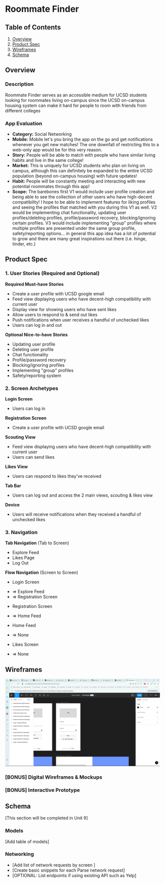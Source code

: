 # Roommate Finder

## Table of Contents

1. [Overview](#Overview)
2. [Product Spec](#Product-Spec)
3. [Wireframes](#Wireframes)
4. [Schema](#Schema)

## Overview

### Description

Roommate Finder serves as an accessible medium for UCSD students looking for roommates living on-campus since the UCSD on-campus housing system can make it hard for people to room with friends from different colleges

### App Evaluation

   - **Category:** Social Networking
   - **Mobile:** Mobile let's you bring the app on the go and get notifications whenever you get new matches! The one downfall of restricting this to a web-only app would be for this very reason.
   - **Story:** People will be able to match with people who have similar living habits and live in the same college!
   - **Market:** This is uniquely for UCSD students who plan on living on campus, although this can definitely be expanded to the entire UCSD population (beyond on-campus housing) with future updates!
   - **Habit:** People will be constantly meeting and interacting with new potential roommates through this app!
   - **Scope:** The barebones first V1 would include user profile creation and being able to see the collection of other users who have high-decent compatibility! I hope to be able to implement features for liking profiles and seeing the profiles that matched with you during this V1 as well. V2 would be implementing chat functionality, updating user profiles/deleting profiles, profile/password recovery, blocking/ignoring certain profiles. V3 would include implementing "group" profiles where multiple profiles are presented under the same group profile, safety/reporting options... in general this app idea has a lot of potential to grow and there are many great inspirations out there (i.e. hinge, tinder, etc.)

## Product Spec

### 1. User Stories (Required and Optional)

**Required Must-have Stories**

* Create a user profile with UCSD google email
* Feed view displaying users who have decent-high compatibility with current user
* Display view for showing users who have sent likes
* Allow users to respond to & send out likes
* Push notifications when user receives a handful of unchecked likes
* Users can log in and out

**Optional Nice-to-have Stories**

* Updating user profile
* Deleting user profile
* Chat functionality
* Profile/password recovery
* Blocking/ignoring profiles
* Implementing "group" profiles
* Safety/reporting system

### 2. Screen Archetypes

**Login Screen**
* Users can log in

**Registration Screen**
* Create a user profile with UCSD google email

**Scouting View**
* Feed view displaying users who have decent-high compatibility with current user
* Users can send likes

**Likes View**
* Users can respond to likes they've received

**Tab Bar**
* Users can log out and access the 2 main views, scouting & likes view

**Device**
* Users will receive notifications when they received a handful of unchecked likes

### 3. Navigation

**Tab Navigation** (Tab to Screen)

* Explore Feed
* Likes Page
* Log Out

**Flow Navigation** (Screen to Screen)

- Login Screen
* => Explore Feed
* => Registration Screen
- Registration Screen
* => Home Feed
- Home Feed
* => None
- Likes Screen
* => None

## Wireframes


<img src="image_2024-04-15_215252218.png" width=600>

### [BONUS] Digital Wireframes & Mockups

### [BONUS] Interactive Prototype

## Schema 

[This section will be completed in Unit 9]

### Models

[Add table of models]

### Networking

- [Add list of network requests by screen ]
- [Create basic snippets for each Parse network request]
- [OPTIONAL: List endpoints if using existing API such as Yelp]
